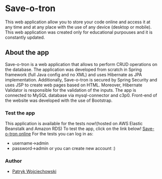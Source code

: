 # Save-o-tron

This web application allow you to store your code online and access it at any time and at any place with the use of any device (desktop or mobile).
This web application was created only for educational purpouses and it is constantly updated.

## About the app

Save-o-tron is a web application that allows to perform CRUD operations on the database.
The application was developed from scratch in Spring framework (full Java config and no XML) and uses Hibernate as JPA implementation. Additionally, Save-o-tron is secured by Spring Security and uses JSP to create web pages based on HTML. Moreover, Hibernate Validator is responsible for the validation of the inputs. The app is connected to MySQL database via mysql-connector and c3p0. Front-end of the website was developed with the use of Bootstrap.

### Test the app

This application is available for the tests now!(hosted on AWS Elastic Beanstalk and Amazon RDS)
To test the app, click on the link below!
[Save-o-tron online](http://default-environment.pzfmzh5smt.us-east-2.elasticbeanstalk.com/)
For the tests you can log in as:
- username->admin
- password->admin 
or you can create new account :)

### Author

- [Patryk Wojciechowski](https://github.com/PatrykWojciechowski)
